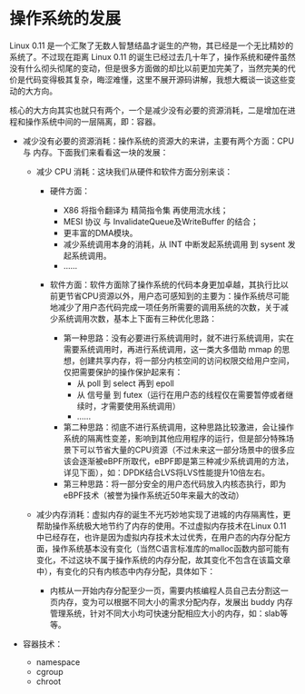 # 操作系统的发展
Linux 0.11 是一个汇聚了无数人智慧结晶才诞生的产物，其已经是一个无比精妙的系统了。不过现在距离 Linux 0.11 的诞生已经过去几十年了，操作系统和硬件虽然没有什么彻头彻尾的变动，但是很多方面做的却比以前更加完美了，当然完美的代价是代码变得极其复杂，晦涩难懂，这里不展开源码讲解，我想大概谈一谈这些变动的大方向。

核心的大方向其实也就只有两个，一个是减少没有必要的资源消耗，二是增加在进程和操作系统中间的一层隔离，即：容器。

- 减少没有必要的资源消耗：操作系统的资源大的来讲，主要有两个方面：CPU 与 内存。下面我们来看看这一块的发展：

    - 减少 CPU 消耗：这块我们从硬件和软件方面分别来谈：
        - 硬件方面：
           - X86 将指令翻译为 精简指令集 再使用流水线；
           - MESI 协议 与 InvalidateQueue及WriteBuffer 的结合；
           - 更丰富的DMA模块。
           - 减少系统调用本身的消耗，从 INT 中断发起系统调用 到 sysent 发起系统调用。
           - ......

        - 软件方面：软件方面除了操作系统的代码本身更加卓越，其执行比以前更节省CPU资源以外，用户态可感知到的主要为：操作系统尽可能地减少了用户态代码完成一项任务所需要的调用系统的次数，关于减少系统调用次数，基本上下面有三种优化思路：
            - 第一种思路：没有必要进行系统调用时，就不进行系统调用，实在需要系统调用时，再进行系统调用，这一类大多借助 mmap 的思想，创建共享内存，将一部分内核空间的访问权限交给用户空间，仅把需要保护的操作保护起来有：
                - 从 poll 到 select 再到 epoll 
                - 从 信号量 到 futex（运行在用户态的线程仅在需要暂停或者继续时，才需要使用系统调用）
                - ......
            - 第二种思路：彻底不进行系统调用，这种思路比较激进，会让操作系统的隔离性变差，影响到其他应用程序的运行，但是部分特殊场景下可以节省大量的CPU资源（不过未来这一部分场景中的很多应该会逐渐被eBPF所取代，eBPF即是第三种减少系统调用的方法，详见下面），如：DPDK结合LVS将LVS性能提升10倍左右。
            - 第三种思路：将一部分安全的用户态代码放入内核态执行，即为eBPF技术（被誉为操作系统近50年来最大的改动）
    

     - 减少内存消耗：虚拟内存的诞生不光巧妙地实现了进城的内存隔离性，更帮助操作系统极大地节约了内存的使用。不过虚拟内存技术在Linux 0.11 中已经存在，也许是因为虚拟内存技术太过优秀，在用户态的内存分配方面，操作系统基本没有变化（当然C语言标准库的malloc函数内部可能有变化，不过这块不属于操作系统的内存分配，故其变化不包含在该篇文章中），有变化的只有内核态中内存分配，具体如下：
        - 内核从一开始内存分配至少一页，需要内核编程人员自己去分割这一页内存，变为可以根据不同大小的需求分配内存，发展出 buddy 内存管理系统，针对不同大小均可快速分配相应大小的内存，如：slab等等。



- 容器技术：
    - namespace
    - cgroup
    - chroot
